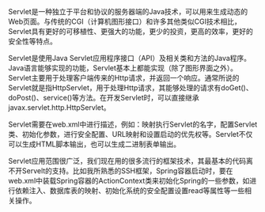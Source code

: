 Servlet是一种独立于平台和协议的服务器端的Java技术，可以用来生成动态的Web页面。与传统的CGI（计算机图形接口）和许多其他类似CGI技术相比，Servlet具有更好的可移植性、更强大的功能，更少的投资，更高的效率，更好的安全性等特点。
Servlet是使用Java Servlet应用程序接口（API）及相关类和方法的Java程序。Java语言能够实现的功能，Servlet基本上都能实现（除了图形界面之外）。Servlet主要用于处理客户端传来的Http请求，并返回一个响应。通常所说的Servlet就是指HttpServlet，用于处理Http请求，其能够处理的请求有doGet()、doPost()、service()等方法。在开发Servlet时，可以直接继承javax.servlet.http.HttpServlet。
Servlet需要在web.xml中进行描述，例如：映射执行Servlet的名字，配置Servlet类、初始化参数，进行安全配置、URL映射和设置启动的优先权等。Servlet不仅可以生成HTML脚本输出，也可以生成二进制表单输出。
Servlet应用范围很广泛，我们现在用的很多流行的框架技术，其最基本的代码离不开Servelt的支持。比如我所熟悉的SSH框架，Spring容器启动时，要在web.xml中装载Spring容器的ActionContext类来初始化Spring的一些参数，如进行依赖注入、数据库表的映射、初始化系统的安全配置设置read等属性等一些相关操作。